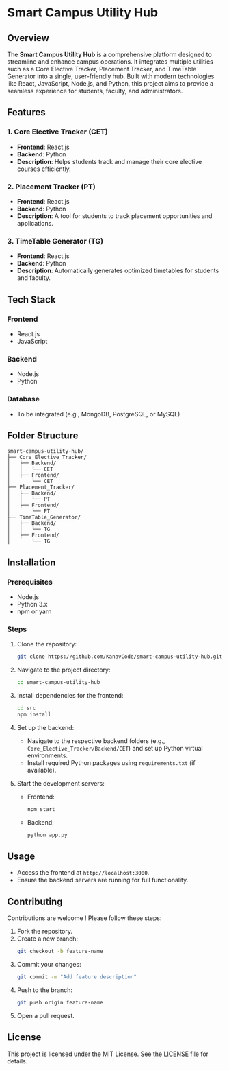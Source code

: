 # Smart Campus Utility Hub

## Overview
The **Smart Campus Utility Hub** is a comprehensive platform designed to streamline and enhance campus operations. It integrates multiple utilities such as a Core Elective Tracker, Placement Tracker, and TimeTable Generator into a single, user-friendly hub. Built with modern technologies like React, JavaScript, Node.js, and Python, this project aims to provide a seamless experience for students, faculty, and administrators.

## Features

### 1. Core Elective Tracker (CET)
- **Frontend**: React.js
- **Backend**: Python
- **Description**: Helps students track and manage their core elective courses efficiently.

### 2. Placement Tracker (PT)
- **Frontend**: React.js
- **Backend**: Python
- **Description**: A tool for students to track placement opportunities and applications.

### 3. TimeTable Generator (TG)
- **Frontend**: React.js
- **Backend**: Python
- **Description**: Automatically generates optimized timetables for students and faculty.

## Tech Stack

### Frontend
- React.js
- JavaScript

### Backend
- Node.js
- Python

### Database
- To be integrated (e.g., MongoDB, PostgreSQL, or MySQL)

## Folder Structure
```
smart-campus-utility-hub/
├── Core_Elective_Tracker/
│   ├── Backend/
│   │   └── CET
│   ├── Frontend/
│       └── CET
├── Placement_Tracker/
│   ├── Backend/
│   │   └── PT
│   ├── Frontend/
│       └── PT
├── TimeTable_Generator/
│   ├── Backend/
│   │   └── TG
│   ├── Frontend/
│       └── TG
```

## Installation

### Prerequisites
- Node.js
- Python 3.x
- npm or yarn

### Steps
1. Clone the repository:
   ```bash
   git clone https://github.com/KanavCode/smart-campus-utility-hub.git
   ```
2. Navigate to the project directory:
   ```bash
   cd smart-campus-utility-hub
   ```
3. Install dependencies for the frontend:
   ```bash
   cd src
   npm install
   ```
4. Set up the backend:
   - Navigate to the respective backend folders (e.g., `Core_Elective_Tracker/Backend/CET`) and set up Python virtual environments.
   - Install required Python packages using `requirements.txt` (if available).

5. Start the development servers:
   - Frontend:
     ```bash
     npm start
     ```
   - Backend:
     ```bash
     python app.py
     ```

## Usage
- Access the frontend at `http://localhost:3000`.
- Ensure the backend servers are running for full functionality.

## Contributing
Contributions are welcome ! Please follow these steps:
1. Fork the repository.
2. Create a new branch:
   ```bash
   git checkout -b feature-name
   ```
3. Commit your changes:
   ```bash
   git commit -m "Add feature description"
   ```
4. Push to the branch:
   ```bash
   git push origin feature-name
   ```
5. Open a pull request.

## License
This project is licensed under the MIT License. See the [LICENSE](LICENSE) file for details.